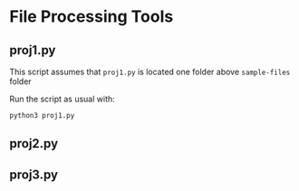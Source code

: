 # File Processing Tools

## proj1.py
This script assumes that `proj1.py` is located one folder above `sample-files` folder

Run the script as usual with:
```bash
python3 proj1.py
```

## proj2.py


## proj3.py


